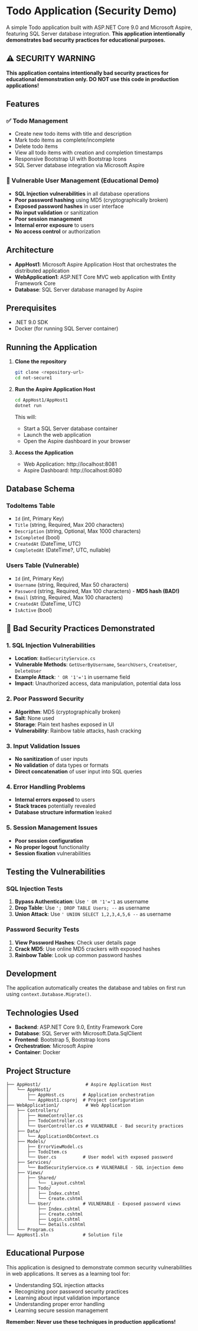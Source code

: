 # Todo Application (Security Demo)

A simple Todo application built with ASP.NET Core 9.0 and Microsoft Aspire, featuring SQL Server database integration. **This application intentionally demonstrates bad security practices for educational purposes.**

## ⚠️ SECURITY WARNING

**This application contains intentionally bad security practices for educational demonstration only. DO NOT use this code in production applications!**

## Features

### ✅ Todo Management
- Create new todo items with title and description
- Mark todo items as complete/incomplete
- Delete todo items
- View all todo items with creation and completion timestamps
- Responsive Bootstrap UI with Bootstrap Icons
- SQL Server database integration via Microsoft Aspire

### 🚨 Vulnerable User Management (Educational Demo)
- **SQL Injection vulnerabilities** in all database operations
- **Poor password hashing** using MD5 (cryptographically broken)
- **Exposed password hashes** in user interface
- **No input validation** or sanitization
- **Poor session management**
- **Internal error exposure** to users
- **No access control** or authorization

## Architecture

- **AppHost1**: Microsoft Aspire Application Host that orchestrates the distributed application
- **WebApplication1**: ASP.NET Core MVC web application with Entity Framework Core
- **Database**: SQL Server database managed by Aspire

## Prerequisites

- .NET 9.0 SDK
- Docker (for running SQL Server container)

## Running the Application

1. **Clone the repository**
   ```bash
   git clone <repository-url>
   cd not-secure1
   ```

2. **Run the Aspire Application Host**
   ```bash
   cd AppHost1/AppHost1
   dotnet run
   ```

   This will:
   - Start a SQL Server database container
   - Launch the web application
   - Open the Aspire dashboard in your browser

3. **Access the Application**
   - Web Application: http://localhost:8081
   - Aspire Dashboard: http://localhost:8080

## Database Schema

### TodoItems Table
- `Id` (int, Primary Key)
- `Title` (string, Required, Max 200 characters)
- `Description` (string, Optional, Max 1000 characters)
- `IsCompleted` (bool)
- `CreatedAt` (DateTime, UTC)
- `CompletedAt` (DateTime?, UTC, nullable)

### Users Table (Vulnerable)
- `Id` (int, Primary Key)
- `Username` (string, Required, Max 50 characters)
- `Password` (string, Required, Max 100 characters) - **MD5 hash (BAD!)**
- `Email` (string, Required, Max 100 characters)
- `CreatedAt` (DateTime, UTC)
- `IsActive` (bool)

## 🚨 Bad Security Practices Demonstrated

### 1. SQL Injection Vulnerabilities
- **Location**: `BadSecurityService.cs`
- **Vulnerable Methods**: `GetUserByUsername`, `SearchUsers`, `CreateUser`, `DeleteUser`
- **Example Attack**: `' OR '1'='1` in username field
- **Impact**: Unauthorized access, data manipulation, potential data loss

### 2. Poor Password Security
- **Algorithm**: MD5 (cryptographically broken)
- **Salt**: None used
- **Storage**: Plain text hashes exposed in UI
- **Vulnerability**: Rainbow table attacks, hash cracking

### 3. Input Validation Issues
- **No sanitization** of user inputs
- **No validation** of data types or formats
- **Direct concatenation** of user input into SQL queries

### 4. Error Handling Problems
- **Internal errors exposed** to users
- **Stack traces** potentially revealed
- **Database structure information** leaked

### 5. Session Management Issues
- **Poor session configuration**
- **No proper logout** functionality
- **Session fixation** vulnerabilities

## Testing the Vulnerabilities

### SQL Injection Tests
1. **Bypass Authentication**: Use `' OR '1'='1` as username
2. **Drop Table**: Use `'; DROP TABLE Users; --` as username
3. **Union Attack**: Use `' UNION SELECT 1,2,3,4,5,6 --` as username

### Password Security Tests
1. **View Password Hashes**: Check user details page
2. **Crack MD5**: Use online MD5 crackers with exposed hashes
3. **Rainbow Table**: Look up common password hashes

## Development

The application automatically creates the database and tables on first run using `context.Database.Migrate()`.

## Technologies Used

- **Backend**: ASP.NET Core 9.0, Entity Framework Core
- **Database**: SQL Server with Microsoft.Data.SqlClient
- **Frontend**: Bootstrap 5, Bootstrap Icons
- **Orchestration**: Microsoft Aspire
- **Container**: Docker

## Project Structure

```
├── AppHost1/                 # Aspire Application Host
│   └── AppHost1/
│       ├── AppHost.cs       # Application orchestration
│       └── AppHost1.csproj  # Project configuration
├── WebApplication1/          # Web Application
│   ├── Controllers/
│   │   ├── HomeController.cs
│   │   ├── TodoController.cs
│   │   └── UserController.cs # VULNERABLE - Bad security practices
│   ├── Data/
│   │   └── ApplicationDbContext.cs
│   ├── Models/
│   │   ├── ErrorViewModel.cs
│   │   ├── TodoItem.cs
│   │   └── User.cs          # User model with exposed password
│   ├── Services/
│   │   └── BadSecurityService.cs # VULNERABLE - SQL injection demo
│   ├── Views/
│   │   ├── Shared/
│   │   │   └── _Layout.cshtml
│   │   ├── Todo/
│   │   │   ├── Index.cshtml
│   │   │   └── Create.cshtml
│   │   └── User/            # VULNERABLE - Exposed password views
│   │       ├── Index.cshtml
│   │       ├── Create.cshtml
│   │       ├── Login.cshtml
│   │       └── Details.cshtml
│   └── Program.cs
└── AppHost1.sln             # Solution file
```

## Educational Purpose

This application is designed to demonstrate common security vulnerabilities in web applications. It serves as a learning tool for:

- Understanding SQL injection attacks
- Recognizing poor password security practices
- Learning about input validation importance
- Understanding proper error handling
- Learning secure session management

**Remember: Never use these techniques in production applications!** 